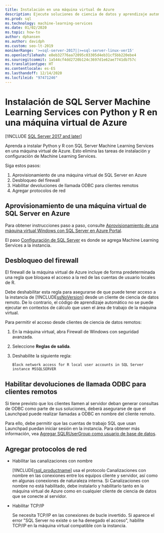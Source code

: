 ```yaml
---
title: Instalación en una máquina virtual de Azure
description: Ejecute soluciones de ciencia de datos y aprendizaje automático de Python y R con SQL Server Machine Learning Services en una máquina virtual en la nube de Azure.
ms.prod: sql
ms.technology: machine-learning-services
ms.date: 01/02/2020
ms.topic: how-to
author: dphansen
ms.author: davidph
ms.custom: seo-lt-2019
monikerRange: '>=sql-server-2017||>=sql-server-linux-ver15'
ms.openlocfilehash: e8eb32776aa72095c03305d4eb31cf5bb220ebe4
ms.sourcegitcommit: 1a544cf4dd2720b124c3697d1e62ae7741db757c
ms.translationtype: HT
ms.contentlocale: es-ES
ms.lasthandoff: 12/14/2020
ms.locfileid: "97471246"
---
```

# <a name="install-sql-server-machine-learning-services-with-python-and-r-on-an-azure-virtual-machine"></a>Instalación de SQL Server Machine Learning Services con Python y R en una máquina virtual de Azure
[!INCLUDE [SQL Server 2017 and later](../../includes/applies-to-version/sqlserver2017.md)]

Aprenda a instalar Python y R con SQL Server Machine Learning Services en una máquina virtual de Azure. Esto elimina las tareas de instalación y configuración de Machine Learning Services.

Siga estos pasos:

1. Aprovisionamiento de una máquina virtual de SQL Server en Azure
1. Desbloqueo del firewall
1. Habilitar devoluciones de llamada ODBC para clientes remotos
1. Agregar protocolos de red

## <a name="provision-sql-server-virtual-machine-in-azure"></a>Aprovisionamiento de una máquina virtual de SQL Server en Azure

Para obtener instrucciones paso a paso, consulte [Aprovisionamiento de una máquina virtual Windows con SQL Server en Azure Portal](/azure/virtual-machines/windows/sql/virtual-machines-windows-portal-sql-server-provision). 

El paso [Configuración de SQL Server](/azure/virtual-machines/windows/sql/virtual-machines-windows-portal-sql-server-provision#3-configure-sql-server-settings) es donde se agrega Machine Learning Services a la instancia.

<a name="firewall"></a>

## <a name="unblock-the-firewall"></a>Desbloqueo del firewall

El firewall de la máquina virtual de Azure incluye de forma predeterminada una regla que bloquea el acceso a la red de las cuentas de usuario locales de R.

Debe deshabilitar esta regla para asegurarse de que puede tener acceso a la instancia de [!INCLUDE[ssNoVersion](../../includes/ssnoversion-md.md)] desde un cliente de ciencia de datos remoto.  De lo contrario, el código de aprendizaje automático no se puede ejecutar en contextos de cálculo que usen el área de trabajo de la máquina virtual.

Para permitir el acceso desde clientes de ciencia de datos remotos:

1. En la máquina virtual, abra Firewall de Windows con seguridad avanzada.
2. Seleccione **Reglas de salida**.
3. Deshabilite la siguiente regla:
  
     `Block network access for R local user accounts in SQL Server instance MSSQLSERVER`
  
## <a name="enable-odbc-callbacks-for-remote-clients"></a>Habilitar devoluciones de llamada ODBC para clientes remotos

Si tiene previsto que los clientes llamen al servidor deban generar consultas de ODBC como parte de sus soluciones, deberá asegurarse de que el Launchpad puede realizar llamadas a ODBC en nombre del cliente remoto. 

Para ello, debe permitir que las cuentas de trabajo SQL que usan Launchpad puedan iniciar sesión en la instancia. Para obtener más información, vea [Agregar SQLRUserGroup como usuario de base de datos](../security/create-a-login-for-sqlrusergroup.md).

<a name="network"></a>

## <a name="add-network-protocols"></a>Agregar protocolos de red

+ Habilitar las canalizaciones con nombre
  
  [!INCLUDE[rsql_productname](../../includes/rsql-productname-md.md)] usa el protocolo Canalizaciones con nombre en las conexiones entre los equipos cliente y servidor, así como en algunas conexiones de naturaleza interna. Si Canalizaciones con nombre no está habilitado, debe instalarlo y habilitarlo tanto en la máquina virtual de Azure como en cualquier cliente de ciencia de datos que se conecte al servidor.
  
+ Habilitar TCP/IP

  Se necesita TCP/IP en las conexiones de bucle invertido. Si aparece el error "SQL Server no existe o se ha denegado el acceso", habilite TCP/IP en la máquina virtual compatible con la instancia.